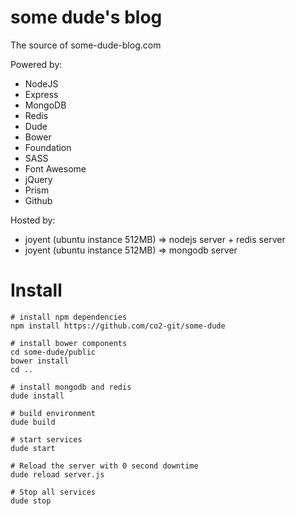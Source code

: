 # some dude's blog

The source of some-dude-blog.com

Powered by:

- NodeJS
- Express
- MongoDB
- Redis
- Dude
- Bower
- Foundation
- SASS
- Font Awesome
- jQuery
- Prism
- Github

Hosted by:

- joyent (ubuntu instance 512MB) => nodejs server + redis server
- joyent (ubuntu instance 512MB) => mongodb server

# Install

    # install npm dependencies
    npm install https://github.com/co2-git/some-dude
    
    # install bower components
    cd some-dude/public
    bower install
    cd ..
    
    # install mongodb and redis
    dude install
    
    # build environment
    dude build
    
    # start services
    dude start
    
    # Reload the server with 0 second downtime
    dude reload server.js
    
    # Stop all services
    dude stop

